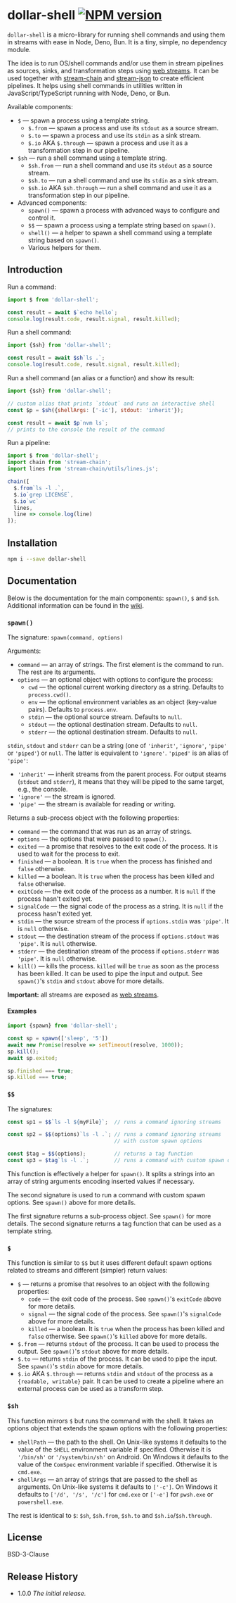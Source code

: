 # dollar-shell [![NPM version][npm-image]][npm-url]

[npm-image]:      https://img.shields.io/npm/v/dollar-shell.svg
[npm-url]:        https://npmjs.org/package/dollar-shell

`dollar-shell` is a micro-library for running shell commands and using them in streams with ease in Node, Deno, Bun. It is a tiny, simple, no dependency module.

The idea is to run OS/shell commands and/or use them in stream pipelines as sources, sinks,
and transformation steps using [web streams](https://developer.mozilla.org/en-US/docs/Web/API/Streams_API).
It can be used together with [stream-chain](https://npmjs.org/package/stream-chain) and
[stream-json](https://npmjs.org/package/stream-json) to create efficient pipelines.
It helps using shell commands in utilities written in JavaScript/TypeScript running with
Node, Deno, or Bun.

Available components:

* `$` &mdash; spawn a process using a template string.
  * `$.from` &mdash; spawn a process and use its `stdout` as a source stream.
  * `$.to` &mdash; spawn a process and use its `stdin` as a sink stream.
  * `$.io` AKA `$.through` &mdash; spawn a process and use it as
  a transformation step in our pipeline.
* `$sh` &mdash; run a shell command using a template string.
  * `$sh.from` &mdash; run a shell command and use its `stdout` as a source stream.
  * `$sh.to` &mdash; run a shell command and use its `stdin` as a sink stream.
  * `$sh.io` AKA `$sh.through` &mdash; run a shell command and use it as
  a transformation step in our pipeline.
* Advanced components:
  * `spawn()` &mdash; spawn a process with advanced ways to configure and control it.
  * `$$` &mdash; spawn a process using a template string based on `spawn()`.
  * `shell()` &mdash; a helper to spawn a shell command using a template string based on `spawn()`.
  * Various helpers for them.

## Introduction

Run a command:

```js
import $ from 'dollar-shell';

const result = await $`echo hello`;
console.log(result.code, result.signal, result.killed);
```

Run a shell command:

```js
import {$sh} from 'dollar-shell';

const result = await $sh`ls .`;
console.log(result.code, result.signal, result.killed);
```

Run a shell command (an alias or a function) and show its result:

```js
import {$sh} from 'dollar-shell';

// custom alias that prints `stdout` and runs an interactive shell
const $p = $sh({shellArgs: ['-ic'], stdout: 'inherit'});

const result = await $p`nvm ls`;
// prints to the console the result of the command
```

Run a pipeline:

```js
import $ from 'dollar-shell';
import chain from 'stream-chain';
import lines from 'stream-chain/utils/lines.js';

chain([
  $.from`ls -l .`,
  $.io`grep LICENSE`,
  $.io`wc`
  lines,
  line => console.log(line)
]);
```

## Installation

```bash
npm i --save dollar-shell
```

## Documentation

Below is the documentation for the main components: `spawn()`, `$` and `$sh`.
Additional information can be found in the [wiki](https://github.com/uhop/dollar-shell/wiki).

### `spawn()`

The signature: `spawn(command, options)`

Arguments:

* `command` &mdash; an array of strings. The first element is the command to run. The rest are its arguments.
* `options` &mdash; an optional object with options to configure the process:
  * `cwd` &mdash; the optional current working directory as a string. Defaults to `process.cwd()`.
  * `env` &mdash; the optional environment variables as an object (key-value pairs). Defaults to `process.env`.
  * `stdin` &mdash; the optional source stream. Defaults to `null`.
  * `stdout` &mdash; the optional destination stream. Defaults to `null`.
  * `stderr` &mdash; the optional destination stream. Defaults to `null`.

`stdin`, `stdout` and `stderr` can be a string (one of `'inherit'`, `'ignore'`, `'pipe'` or `'piped'`)
or `null`. The latter is equivalent to `'ignore'`. `'piped'` is an alias of `'pipe'`:

* `'inherit'` &mdash; inherit streams from the parent process. For output steams (`stdout` and `stderr`),
it means that they will be piped to the same target, e.g., the console.
* `'ignore'` &mdash; the stream is ignored.
* `'pipe'` &mdash; the stream is available for reading or writing.

Returns a sub-process object with the following properties:

* `command` &mdash; the command that was run as an array of strings.
* `options` &mdash; the options that were passed to `spawn()`.
* `exited` &mdash; a promise that resolves to the exit code of the process. It is used to wait for the process to exit.
* `finished` &mdash; a boolean. It is `true` when the process has finished and `false` otherwise.
* `killed` &mdash; a boolean. It is `true` when the process has been killed and `false` otherwise.
* `exitCode` &mdash; the exit code of the process as a number. It is `null` if the process hasn't exited yet.
* `signalCode` &mdash; the signal code of the process as a string. It is `null` if the process hasn't exited yet.
* `stdin` &mdash; the source stream of the process if `options.stdin` was `'pipe'`. It is `null` otherwise.
* `stdout` &mdash; the destination stream of the process if `options.stdout` was `'pipe'`. It is `null` otherwise.
* `stderr` &mdash; the destination stream of the process if `options.stderr` was `'pipe'`. It is `null` otherwise.
* `kill()` &mdash; kills the process. `killed` will be `true` as soon as the process has been killed. It can be used to pipe the input and output. See `spawn()`'s `stdin` and `stdout` above for more details.

**Important:** all streams are exposed as [web streams](https://developer.mozilla.org/en-US/docs/Web/API/Streams_API).

#### Examples

```js
import {spawn} from 'dollar-shell';

const sp = spawn(['sleep', '5'])
await new Promise(resolve => setTimeout(resolve, 1000));
sp.kill();
await sp.exited;

sp.finished === true;
sp.killed === true;
```

### `$$`

The signatures:

```js
const sp1 = $$`ls -l ${myFile}`;  // runs a command ignoring streams

const sp2 = $$(options)`ls -l .`; // runs a command ignoring streams
                                  // with custom spawn options

const $tag = $$(options);         // returns a tag function
const sp3 = $tag`ls -l .`;        // runs a command with custom spawn options
```

This function is effectively a helper for `spawn()`. It splits a strings into an array
of string arguments encoding inserted values if necessary.

The second signature is used to run a command with custom spawn options. See `spawn()` above for more details.

The first signature returns a sub-process object. See `spawn()` for more details. The second signature
returns a tag function that can be used as a template string.

### `$`

This function is similar to `$$` but it uses different default spawn options related to streams and
different (simpler) return values:

* `$` &mdash; returns a promise that resolves to an object with the following properties:
  * `code` &mdash; the exit code of the process. See `spawn()`'s `exitCode` above for more details.
  * `signal` &mdash; the signal code of the process. See `spawn()`'s `signalCode` above for more details.
  * `killed` &mdash; a boolean. It is `true` when the process has been killed and `false` otherwise. See `spawn()`'s `killed` above for more details.
* `$.from` &mdash; returns `stdout` of the process. It can be used to process the output. See `spawn()`'s `stdout` above for more details.
* `$.to` &mdash; returns `stdin` of the process. It can be used to pipe the input. See `spawn()`'s `stdin` above for more details.
* `$.io` AKA `$.through` &mdash; returns `stdin` and `stdout` of the process as a `{readable, writable}` pair. It can be used to create a pipeline where an external process can be used as a transform step.

### `$sh`

This function mirrors `$` but runs the command with the shell. It takes an options object that extends
the spawn options with the following properties:

* `shellPath` &mdash; the path to the shell. On Unix-like systems it defaults to the value of
the `SHELL` environment variable if specified. Otherwise it is `'/bin/sh'` or `'/system/bin/sh'` on Android.
On Windows it defaults to the value of the `ComSpec` environment variable if specified.
Otherwise it is `cmd.exe`.
* `shellArgs` &mdash; an array of strings that are passed to the shell as arguments.
On Unix-like systems it defaults to `['-c']`. On Windows it defaults to `['/d', '/s', '/c']` for `cmd.exe`
or `['-e']` for `pwsh.exe` or `powershell.exe`.

The rest is identical to `$`: `$sh`, `$sh.from`, `$sh.to` and `$sh.io`/`$sh.through`.

## License

BSD-3-Clause

## Release History

- 1.0.0 *The initial release.*
